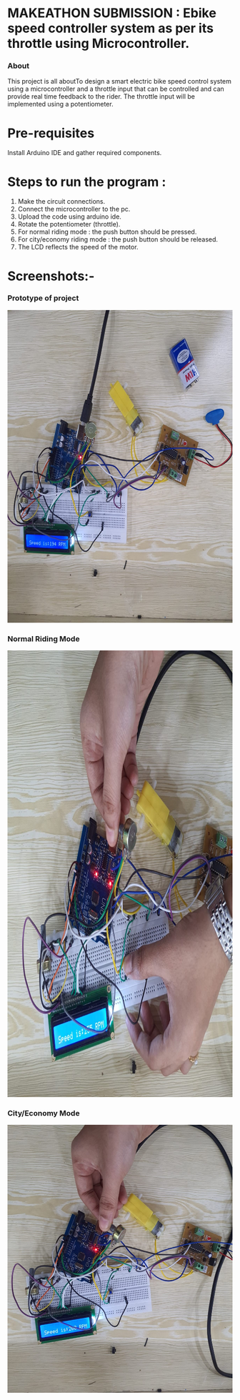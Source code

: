 # MAKEATHON SUBMISSION : Ebike speed controller system as per its throttle using Microcontroller.

 ### About 
  This project is all aboutTo design a smart electric bike speed control system using a microcontroller and a throttle input that can be controlled and can provide real time feedback to the rider. The throttle input will be implemented using a potentiometer. 

# Pre-requisites
Install Arduino IDE and gather required components.

# Steps to run the program :
 1. Make the circuit connections.
 2. Connect the microcontroller to the pc.
 3. Upload the code using arduino ide.
 4. Rotate the potentiometer (throttle).
 5. For normal riding mode : the push button should be pressed.
 6. For city/economy riding mode : the push button should be released.
 7. The LCD reflects the speed of the motor. 
 
 # Screenshots:-
 
 ### Prototype of project<br />
 <img src="Assets/Protoype.jpg" width="900" height="700"><br />
 
 ### Normal Riding Mode <br />
 <img src="Assets/Normal Mode.jpg" width="1000" height="1000"><br />

 ### City/Economy Mode<br />
 <img src="Assets/City Mode.jpg" width="700" height="600"><br />
 
 


